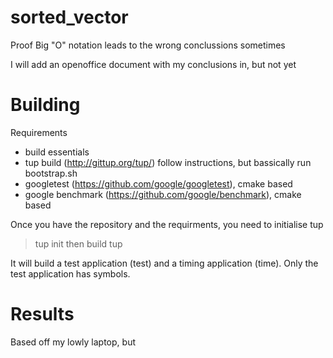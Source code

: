 # sorted_vector
Proof Big "O" notation leads to the wrong conclussions sometimes

I will add an openoffice document with my conclusions in, but not yet

Building
========

 Requirements
 - build essentials
 - tup build (http://gittup.org/tup/) follow instructions, but bassically run bootstrap.sh
 - googletest (https://github.com/google/googletest), cmake based
 - google benchmark (https://github.com/google/benchmark), cmake based

Once you have the repository and the requirments, you need to initialise tup
> tup init
then build
> tup

It will build a test application (test) and a timing application (time).
Only the test application has symbols.


Results
=======

Based off my lowly laptop, but 